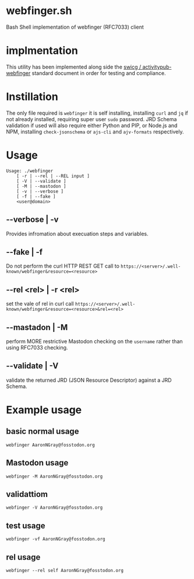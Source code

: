 # webfinger.sh
Bash Shell implementation of webfinger (RFC7033) client

# implmentation
This utility has been implemented along side the [swicg / activitypub-webfinger](https://swicg.github.io/activitypub-webfinger/) standard document in order for testing and compliance.

# Instillation
The only file required is `webfinger` it is self installing, installing `curl` and `jq` if not already installed, requiring super user `sudo` password.
JRD Schema validation if used will also require either Python and PIP, or Node.js and NPM, installing `check-jsonschema` or `ajs-cli` and `ajv-formats` respectively.

# Usage

```
Usage: ./webfinger
    [ -r | --rel | --REL input ]
    [ -V | --validate ]
    [ -M | --mastodon ]
    [ -v | --verbose ]
    [ -f | --fake ]
    <user@domain>
```
## --verbose | -v
Provides infromation about execuation steps and variables.
## --fake | -f
Do not perform the curl HTTP REST GET call to `https://<server>/.well-known/webfinger&resource=<resource>`
## --rel \<rel\> | -r \<rel\>
set the vale of rel in curl call `https://<server>/.well-known/webfinger&resource=<resource>&rel=<rel>`
## --mastadon | -M
perform MORE restrictive Mastodon checking on the `username` rather than using RFC7033 checking.
## --validate | -V
validate the returned JRD (JSON Resource Descriptor) against a JRD Schema.

# Example usage

## basic normal usage
`webfinger AaronNGray@fosstodon.org`

## Mastodon usage
`webfinger -M AaronNGray@fosstodon.org`

## validattiom
`webfinger -V AaronNGray@fosstodon.org`

## test usage
`webfinger -vf AaronNGray@fosstodon.org`

## rel usage
`webfinger --rel self AaronNGray@fosstodon.org`
